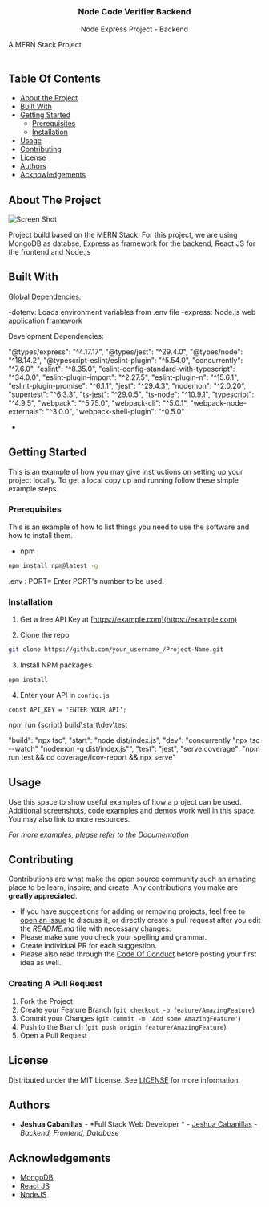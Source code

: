 <br/>
<p align="center">
  <h3 align="center">Node Code Verifier Backend</h3>

  <p align="center">
    Node Express Project - Backend

A MERN Stack Project
    <br/>
    <br/>
  </p>
</p>



## Table Of Contents

* [About the Project](#about-the-project)
* [Built With](#built-with)
* [Getting Started](#getting-started)
  * [Prerequisites](#prerequisites)
  * [Installation](#installation)
* [Usage](#usage)
* [Contributing](#contributing)
* [License](#license)
* [Authors](#authors)
* [Acknowledgements](#acknowledgements)

## About The Project

![Screen Shot](images/screenshot.png)

Project build based on the MERN Stack. For this project, we are using MongoDB as databse, Express as framework for the backend, React JS for the frontend and Node.js

## Built With

Global Dependencies:

-dotenv: Loads environment variables from .env file
-express: Node.js web application framework

Development Dependencies:

"@types/express": "^4.17.17",
    "@types/jest": "^29.4.0",
    "@types/node": "^18.14.2",
    "@typescript-eslint/eslint-plugin": "^5.54.0",
    "concurrently": "^7.6.0",
    "eslint": "^8.35.0",
    "eslint-config-standard-with-typescript": "^34.0.0",
    "eslint-plugin-import": "^2.27.5",
    "eslint-plugin-n": "^15.6.1",
    "eslint-plugin-promise": "^6.1.1",
    "jest": "^29.4.3",
    "nodemon": "^2.0.20",
    "supertest": "^6.3.3",
    "ts-jest": "^29.0.5",
    "ts-node": "^10.9.1",
    "typescript": "^4.9.5",
    "webpack": "^5.75.0",
    "webpack-cli": "^5.0.1",
    "webpack-node-externals": "^3.0.0",
    "webpack-shell-plugin": "^0.5.0"

* []()

## Getting Started

This is an example of how you may give instructions on setting up your project locally.
To get a local copy up and running follow these simple example steps.

### Prerequisites

This is an example of how to list things you need to use the software and how to install them.

* npm

```sh
npm install npm@latest -g
```

.env : PORT= Enter PORT's number to be used.

### Installation

1. Get a free API Key at [https://example.com](https://example.com)

2. Clone the repo

```sh
git clone https://github.com/your_username_/Project-Name.git
```

3. Install NPM packages

```sh
npm install
```

4. Enter your API in `config.js`

```JS
const API_KEY = 'ENTER YOUR API';
```
npm run {script} build\start\dev\test

"build": "npx tsc",
    "start": "node dist/index.js",
    "dev": "concurrently \"npx tsc --watch\" \"nodemon -q dist/index.js\"",
    "test": "jest",
    "serve:coverage": "npm run test && cd coverage/lcov-report && npx serve"

## Usage

Use this space to show useful examples of how a project can be used. Additional screenshots, code examples and demos work well in this space. You may also link to more resources.

_For more examples, please refer to the [Documentation](https://example.com)_

## Contributing

Contributions are what make the open source community such an amazing place to be learn, inspire, and create. Any contributions you make are **greatly appreciated**.
* If you have suggestions for adding or removing projects, feel free to [open an issue](https://github.com/josh-94/node-code-verifier-backend/issues/new) to discuss it, or directly create a pull request after you edit the *README.md* file with necessary changes.
* Please make sure you check your spelling and grammar.
* Create individual PR for each suggestion.
* Please also read through the [Code Of Conduct](https://github.com/josh-94/node-code-verifier-backend/blob/main/CODE_OF_CONDUCT.md) before posting your first idea as well.

### Creating A Pull Request

1. Fork the Project
2. Create your Feature Branch (`git checkout -b feature/AmazingFeature`)
3. Commit your Changes (`git commit -m 'Add some AmazingFeature'`)
4. Push to the Branch (`git push origin feature/AmazingFeature`)
5. Open a Pull Request

## License

Distributed under the MIT License. See [LICENSE](https://github.com/josh-94/node-code-verifier-backend/blob/main/LICENSE.md) for more information.

## Authors

* **Jeshua Cabanillas** - *Full Stack Web Developer * - [Jeshua Cabanillas](https://github.com/josh-94) - *Backend, Frontend, Database*

## Acknowledgements

* [MongoDB](https://learn.mongodb.com/learning-paths/mongodb-nodejs-developer-path)
* [React JS](https://beta.reactjs.org/)
* [NodeJS](https://nodejs.org/es/docs/)